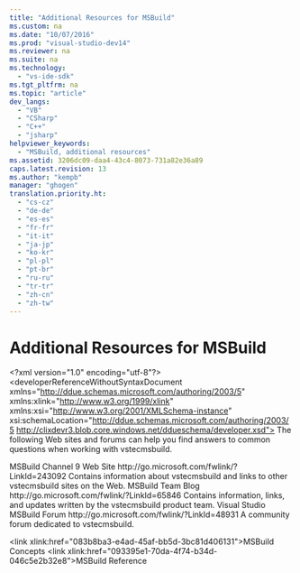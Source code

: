 ```yaml
---
title: "Additional Resources for MSBuild"
ms.custom: na
ms.date: "10/07/2016"
ms.prod: "visual-studio-dev14"
ms.reviewer: na
ms.suite: na
ms.technology: 
  - "vs-ide-sdk"
ms.tgt_pltfrm: na
ms.topic: "article"
dev_langs: 
  - "VB"
  - "CSharp"
  - "C++"
  - "jsharp"
helpviewer_keywords: 
  - "MSBuild, additional resources"
ms.assetid: 3206dc09-daa4-43c4-8073-731a82e36a89
caps.latest.revision: 13
ms.author: "kempb"
manager: "ghogen"
translation.priority.ht: 
  - "cs-cz"
  - "de-de"
  - "es-es"
  - "fr-fr"
  - "it-it"
  - "ja-jp"
  - "ko-kr"
  - "pl-pl"
  - "pt-br"
  - "ru-ru"
  - "tr-tr"
  - "zh-cn"
  - "zh-tw"
---
```

# Additional Resources for MSBuild
\<?xml version="1.0" encoding="utf-8"?>
\<developerReferenceWithoutSyntaxDocument xmlns="http://ddue.schemas.microsoft.com/authoring/2003/5" xmlns:xlink="http://www.w3.org/1999/xlink" xmlns:xsi="http://www.w3.org/2001/XMLSchema-instance" xsi:schemaLocation="http://ddue.schemas.microsoft.com/authoring/2003/5 http://clixdevr3.blob.core.windows.net/ddueschema/developer.xsd">
  <introduction>
    <para>The following Web sites and forums can help you find answers to common questions when working with <token>vstecmsbuild</token>.</para>
  </introduction>
  <section>
    <title>Microsoft Resources</title>
    <content />
    <sections>
      <section>
        <title>On the Web</title>
        <content>
          <definitionTable>
            <definedTerm>
              <externalLink>
                <linkText>MSBuild Channel 9 Web Site</linkText>
                <linkUri>http://go.microsoft.com/fwlink/?LinkId=243092</linkUri>
              </externalLink>
            </definedTerm>
            <definition>
              <para>Contains information about <token>vstecmsbuild</token> and links to other <token>vstecmsbuild</token> sites on the Web.</para>
            </definition>
            <definedTerm>
              <externalLink>
                <linkText>MSBuild Team Blog</linkText>
                <linkUri>http://go.microsoft.com/fwlink/?LinkId=65846</linkUri>
              </externalLink>
            </definedTerm>
            <definition>
              <para>Contains information, links, and updates written by the <token>vstecmsbuild</token> product team.</para>
            </definition>
            <definedTerm>
              <externalLink>
                <linkText>Visual Studio MSBuild Forum</linkText>
                <linkUri>http://go.microsoft.com/fwlink/?LinkId=48931</linkUri>
              </externalLink>
            </definedTerm>
            <definition>
              <para>A community forum dedicated to <token>vstecmsbuild</token>.</para>
            </definition>
          </definitionTable>
        </content>
      </section>
    </sections>
  </section>
  <relatedTopics>

\<link xlink:href="083b8ba3-e4ad-45af-bb5d-3bc81d406131">MSBuild Concepts</link>
\<link xlink:href="093395e1-70da-4f74-b34d-046c5e2b32e8">MSBuild Reference</link>
</relatedTopics>
</developerReferenceWithoutSyntaxDocument>